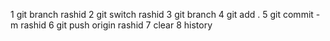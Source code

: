 1  git branch rashid 
 2  git switch rashid 
 3  git branch 
 4  git add . 
 5  git commit -m rashid 
 6  git push origin rashid 
 7  clear 
 8  history 
